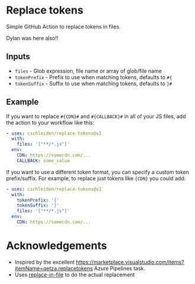 # Replace tokens

Simple GitHub Action to replace tokens in files.

Dylan was here also!!

## Inputs

- `files` - Glob expression, file name or array of glob/file name
- `tokenPrefix` - Prefix to use when matching tokens, defaults to `#{`
- `tokenSuffix` - Suffix to use when matching tokens, defaults to `}#`

## Example

If you want to replace `#{CDN}#` and `#{CALLBACK}#` in all of your JS files, add the action to your workflow like this:

```yml
- uses: cschleiden/replace-tokens@v1
  with:
    files: '["**/*.js"]'
  env:
    CDN: https://somecdn.com/...
    CALLBACK: some_value
```

If you want to use a different token format, you can specify a custom token prefix/suffix. For example, to replace just tokens like `{CDN}` you could add:

```yml
- uses: cschleiden/replace-tokens@v1
  with:
    tokenPrefix: '{'
    tokenSuffix: '}'
    files: '["**/*.js"]'
  env:
    CDN: https://somecdn.com/...
```

# Acknowledgements

- Inspired by the excellent https://marketplace.visualstudio.com/items?itemName=qetza.replacetokens Azure Pipelines task.
- Uses [replace-in-file](https://github.com/adamreisnz/replace-in-file) to do the actual replacement
